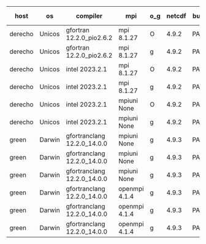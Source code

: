 

| host     | os       | compiler                              | mpi                      | o_g        | netcdf        | build       | u_pass          | u_fail          | s_pass            | s_fail            | e_pass             | e_fail             | nuopc_pass       | nuopc_fail       | artifacts link          |
|----------|----------|---------------------------------------|--------------------------|------------|---------------|-------------|-----------------|-----------------|-------------------|-------------------|--------------------|--------------------|------------------|------------------|-------------------------|
| derecho | Unicos | gfortran 12.2.0_pio2.6.2 | mpi 8.1.27  | O | 4.9.2  | PASS | 14234 | 0 | 51 | 0 | 81 | 0 | 57 | 0 | <a href="https://github.com/esmf-org/esmf-test-artifacts/tree/5e6bd4ebbf9a9d389b60acff481219792d4e6202/esmpy_enable_withaux_test/gfortran/12.2.0_pio2.6.2/O/mpi/8.1.27" target="_blank">5e6bd4e</a> | 
| derecho | Unicos | gfortran 12.2.0_pio2.6.2 | mpi 8.1.27  | g | 4.9.2  | PASS | 14234 | 0 | 51 | 0 | 81 | 0 | 57 | 0 | <a href="https://github.com/esmf-org/esmf-test-artifacts/tree/abd7b09fcc2ce8bbef1593ac333d60142463ae15/esmpy_enable_withaux_test/gfortran/12.2.0_pio2.6.2/g/mpi/8.1.27" target="_blank">abd7b09</a> | 
| derecho | Unicos | intel 2023.2.1 | mpi 8.1.27  | O | 4.9.2  | PASS | 14234 | 0 | 51 | 0 | 81 | 0 | 58 | 0 | <a href="https://github.com/esmf-org/esmf-test-artifacts/tree/638a4583e590842f5232ea97204a7c3fea7a7e77/esmpy_enable_withaux_test/intel/2023.2.1/O/mpi/8.1.27" target="_blank">638a458</a> | 
| derecho | Unicos | intel 2023.2.1 | mpi 8.1.27  | g | 4.9.2  | PASS | 14234 | 0 | 51 | 0 | 81 | 0 | 58 | 0 | <a href="https://github.com/esmf-org/esmf-test-artifacts/tree/9e0016720b5e381c776f7ce4818a0f9c2edd0204/esmpy_enable_withaux_test/intel/2023.2.1/g/mpi/8.1.27" target="_blank">9e00167</a> | 
| derecho | Unicos | intel 2023.2.1 | mpiuni None  | O | 4.9.2  | PASS | 12563 | 0 | 9 | 0 | 43 | 0 | None | None | <a href="https://github.com/esmf-org/esmf-test-artifacts/tree/cfc816983d842e450584e9e7788cc9436bcfa26a/esmpy_enable_withaux_test/intel/2023.2.1/O/mpiuni/None" target="_blank">cfc8169</a> | 
| derecho | Unicos | intel 2023.2.1 | mpiuni None  | g | 4.9.2  | PASS | 12563 | 0 | 9 | 0 | 43 | 0 | None | None | <a href="https://github.com/esmf-org/esmf-test-artifacts/tree/4c4fbc9621aa56c85e73d746ebba693179fd03ed/esmpy_enable_withaux_test/intel/2023.2.1/g/mpiuni/None" target="_blank">4c4fbc9</a> | 
| green | Darwin | gfortranclang 12.2.0_14.0.0 | mpiuni None  | g | 4.9.3  | PASS | None | None | None | None | None | None | None | None | <a href="https://github.com/esmf-org/esmf-test-artifacts/tree/77c582df1ee0094b68185f7db88277af6ba08516/esmpy_enable_withaux_test/gfortranclang/12.2.0_14.0.0/g/mpiuni/None" target="_blank">77c582d</a> | 
| green | Darwin | gfortranclang 12.2.0_14.0.0 | mpiuni None  | g | 4.9.3  | PASS | None | None | None | None | None | None | None | None | <a href="https://github.com/esmf-org/esmf-test-artifacts/tree/4b7c0c71fb739c04096075f8b1a64c4ee580fa84/esmpy_enable_withaux_test/gfortranclang/12.2.0_14.0.0/g/mpiuni/None" target="_blank">4b7c0c7</a> | 
| green | Darwin | gfortranclang 12.2.0_14.0.0 | mpiuni None  | g | 4.9.3  | PASS | 12563 | 0 | 9 | 0 | 43 | 0 | None | None | <a href="https://github.com/esmf-org/esmf-test-artifacts/tree/4d894293bb0a6ecee528926ccb79363971b98f99/esmpy_enable_withaux_test/gfortranclang/12.2.0_14.0.0/g/mpiuni/None" target="_blank">4d89429</a> | 
| green | Darwin | gfortranclang 12.2.0_14.0.0 | openmpi 4.1.4  | g | 4.9.3  | PASS | 14234 | 0 | 51 | 0 | 81 | 0 | 0 | 58 | <a href="https://github.com/esmf-org/esmf-test-artifacts/tree/01d63402430b6f374a0ec8dd554266ea7a2ff879/esmpy_enable_withaux_test/gfortranclang/12.2.0_14.0.0/g/openmpi/4.1.4" target="_blank">01d6340</a> | 
| green | Darwin | gfortranclang 12.2.0_14.0.0 | openmpi 4.1.4  | g | 4.9.3  | PASS | 14234 | 0 | 51 | 0 | 81 | 0 | 58 | 0 | <a href="https://github.com/esmf-org/esmf-test-artifacts/tree/4540a13faa2f93eb794355f631110da5edc2d80e/esmpy_enable_withaux_test/gfortranclang/12.2.0_14.0.0/g/openmpi/4.1.4" target="_blank">4540a13</a> | 
| green | Darwin | gfortranclang 12.2.0_14.0.0 | openmpi 4.1.4  | g | 4.9.3  | PASS | 14234 | 0 | 51 | 0 | 81 | 0 | 58 | 0 | <a href="https://github.com/esmf-org/esmf-test-artifacts/tree/1c3f7335352ddd910a4c8d0d211df067c4aaccc0/esmpy_enable_withaux_test/gfortranclang/12.2.0_14.0.0/g/openmpi/4.1.4" target="_blank">1c3f733</a> | 

